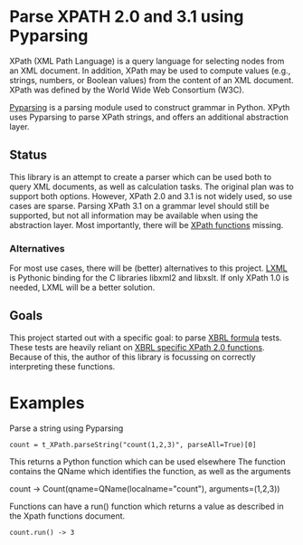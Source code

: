 # Parse XPATH 2.0 and 3.1 using Pyparsing
XPath (XML Path Language) is a query language for selecting nodes from an XML document.
In addition, XPath may be used to compute values (e.g., strings, numbers, or Boolean values) from the content of an XML document.
XPath was defined by the World Wide Web Consortium (W3C).

[Pyparsing](https://github.com/pyparsing/pyparsing) is a parsing module used to construct grammar in Python.
XPyth uses Pyparsing to parse XPath strings, and offers an additional abstraction layer.

## Status
This library is an attempt to create a parser which can be used both to query XML documents,
as well as calculation tasks.
The original plan was to support both options. However, XPath 2.0 and 3.1 is not widely used, so use cases are sparse.
Parsing XPath 3.1 on a grammar level should still be supported, but not all information may be available when using
the abstraction layer. Most importantly, there will be [XPath functions](https://www.w3.org/2005/xpath-functions/) missing.

### Alternatives
For most use cases, there will be (better) alternatives to this project. [LXML](https://lxml.de/) is Pythonic binding
for the C libraries libxml2 and libxslt. If only XPath 1.0 is needed, LXML will be a better solution.


## Goals
This project started out with a specific goal:
to parse [XBRL formula](https://specifications.xbrl.org/work-product-index-formula-formula-1.0.html) tests.
These tests are heavily reliant on [XBRL specific XPath 2.0 functions](https://specifications.xbrl.org/work-product-index-registries-functions-registry-1.0.html).
Because of this, the author of this library is focussing on correctly interpreting these functions.

# Examples

Parse a string using Pyparsing

    count = t_XPath.parseString("count(1,2,3)", parseAll=True)[0]

This returns a Python function which can be used elsewhere
The function contains the QName which identifies the function, as well as the arguments

   count -> Count(qname=QName(localname="count"), arguments=(1,2,3))

Functions can have a run() function which returns a value as described in the Xpath functions document.

    count.run() -> 3
